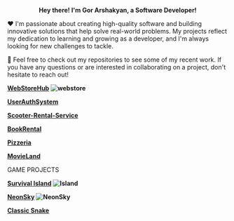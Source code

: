 <p align="center">
 <b> Hey there! I'm Gor Arshakyan, a Software Developer! </b>
 
  ❤️ I'm passionate about creating high-quality software and building innovative solutions that help solve real-world problems. 
My projects reflect my dedication to  learning and growing as a developer, and I'm always looking for new challenges to tackle.

  🚀 Feel free to check out my repositories to see some of my recent work. If you have any questions or are interested in collaborating on a project, don't hesitate to reach out!

 <b>

[WebStoreHub](https://github.com/BrunoGoretti/WebStoreHub)
![webstore](https://github.com/user-attachments/assets/f4b80d32-66f7-475d-adab-20ba67836e4a)




[UserAuthSystem](https://github.com/BrunoGoretti/UserAuthSystem)
  
[Scooter-Rental-Service](https://github.com/BrunoGoretti/Scooter-Rental-Service)
  
[BookRental](https://github.com/BrunoGoretti/LibraryHomeWork)
  
[Pizzeria](https://github.com/BrunoGoretti/Pizzeria) 
  
[MovieLand](https://github.com/BrunoGoretti/MovieLand)</b>




GAME PROJECTS


<b>

[Survival Island](https://github.com/BrunoGoretti/Survival-Island-3D-Game)
![Island](https://github.com/user-attachments/assets/3461491a-b2c8-45a2-980f-d527a6f4a289)


[NeonSky](https://github.com/BrunoGoretti/NeonSky)
![NeonSky](https://github.com/user-attachments/assets/a9a4dfb4-7076-4ad4-9310-7aca4fcd1994)


[Classic Snake](https://github.com/BrunoGoretti/Classic-Snake)
